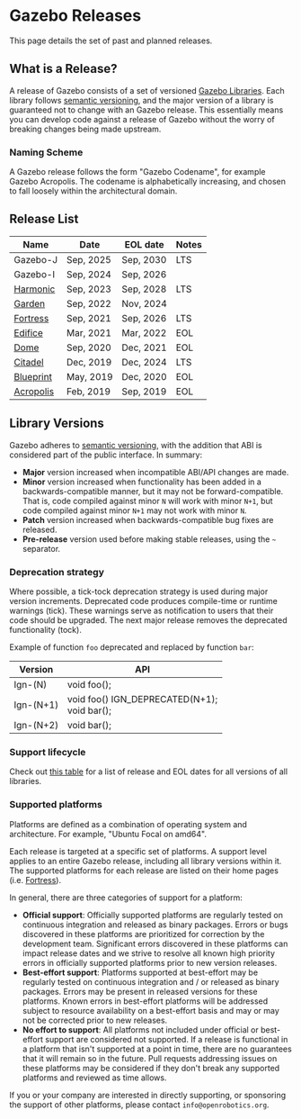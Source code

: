 # Gazebo Releases

This page details the set of past and planned releases.

## What is a Release?

A release of Gazebo consists of a set of versioned [Gazebo Libraries](/libs). Each library follows [semantic versioning](https://semver.org), and the major version of a library is guaranteed not to change with an Gazebo release. This essentially means you can develop code against a release of Gazebo without the worry of breaking changes being made upstream.

### Naming Scheme

A Gazebo release follows the form "Gazebo Codename", for example Gazebo Acropolis. The codename is alphabetically increasing, and chosen to fall loosely within the architectural domain.

## Release List

| Name                                                     | Date      | EOL date  | Notes |
|----------------------------------------------------------|-----------|-----------|-------|
| Gazebo-J                                                 | Sep, 2025 | Sep, 2030 | LTS   |
| Gazebo-I                                                 | Sep, 2024 | Sep, 2026 |       |
| [Harmonic](https://gazebosim.org/docs/harmonic)          | Sep, 2023 | Sep, 2028 | LTS   |
| [Garden](https://gazebosim.org/docs/garden)              | Sep, 2022 | Nov, 2024 |       |
| [Fortress](https://gazebosim.org/docs/fortress)          | Sep, 2021 | Sep, 2026 | LTS   |
| [Edifice](https://gazebosim.org/docs/edifice)            | Mar, 2021 | Mar, 2022 | EOL   |
| [Dome](https://gazebosim.org/docs/dome)                  | Sep, 2020 | Dec, 2021 | EOL   |
| [Citadel](https://gazebosim.org/docs/citadel)            | Dec, 2019 | Dec, 2024 | LTS   |
| [Blueprint](https://gazebosim.org/docs/blueprint)        | May, 2019 | Dec, 2020 | EOL   |
| [Acropolis](https://gazebosim.org/docs/acropolis)        | Feb, 2019 | Sep, 2019 | EOL   |

## Library Versions

Gazebo adheres to [semantic versioning](https://semver.org), with the
addition that ABI is considered part of the public interface. In summary:

* **Major** version increased when incompatible ABI/API changes are made.
* **Minor** version increased when functionality has been added in a
  backwards-compatible manner, but it may not be forward-compatible. That is,
  code compiled against minor `N` will work with minor `N+1`, but code compiled
  against minor `N+1` may not work with minor `N`.
* **Patch** version increased when backwards-compatible bug fixes are released.
* **Pre-release** version used before making stable releases, using the `~`
  separator.

### Deprecation strategy

Where possible, a tick-tock deprecation strategy is used during major version
increments. Deprecated code produces compile-time or runtime warnings (tick).
These warnings serve as notification to users that their code should be upgraded.
The next major release removes the deprecated functionality (tock).

Example of function `foo` deprecated and replaced by function `bar`:

Version     | API
----------- | ---
Ign-(N)     | void foo();
Ign-(N+1)   | void foo() IGN_DEPRECATED(N+1); <br> void bar();
Ign-(N+2)   | void bar();

### Support lifecycle

Check out [this table](https://github.com/gazebosim/docs/blob/master/tools/versions.md)
for a list of release and EOL dates for all versions of all libraries.

### Supported platforms

Platforms are defined as a combination of operating system and architecture.
For example, "Ubuntu Focal on amd64".

Each release is targeted at a specific set of platforms. A support level applies
to an entire Gazebo release, including all library versions within it. The
supported platforms for each release are listed on their home pages (i.e.
[Fortress](https://gazebosim.org/docs/fortress)).

In general, there are three categories of support for a platform:

* **Official support**: Officially supported platforms are regularly tested on
  continuous integration and released as binary packages. Errors or bugs
  discovered in these platforms are prioritized for correction by the
  development team. Significant errors discovered in these platforms can impact
  release dates and we strive to resolve all known high priority errors in
  officially supported platforms prior to new version releases.
* **Best-effort support**: Platforms supported at best-effort may be regularly
  tested on continuous integration and / or released as binary packages. Errors
  may be present in released versions for these platforms. Known errors in
  best-effort platforms will be addressed subject to resource availability on a
  best-effort basis and may or may not be corrected prior to new releases.
* **No effort to support**: All platforms not included under official or
  best-effort support are considered not supported. If a release is functional
  in a platform that isn't supported at a point in time, there are no guarantees
  that it will remain so in the future. Pull requests addressing issues on these
  platforms may be considered if they don't break any supported platforms and
  reviewed as time allows.

If you or your company are interested in directly supporting, or
sponsoring the support of other platforms, please contact
`info@openrobotics.org`.

